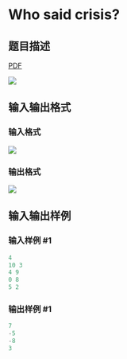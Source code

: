# Who said crisis?

## 题目描述

[problemUrl]: https://uva.onlinejudge.org/index.php?option=com_onlinejudge&Itemid=8&category=26&page=show_problem&problem=2443

[PDF](https://uva.onlinejudge.org/external/114/p11448.pdf)

![](https://cdn.luogu.com.cn/upload/vjudge_pic/UVA11448/33feadde01b2cd51241cef5a7f2e976d84912ea4.png)

## 输入输出格式

### 输入格式

![](https://cdn.luogu.com.cn/upload/vjudge_pic/UVA11448/e9386997a4a365a6310a0b457911bb42c39460ac.png)

### 输出格式

![](https://cdn.luogu.com.cn/upload/vjudge_pic/UVA11448/0de3731bbe012e255a2276fa6fa3ebcddc4b9f5b.png)

## 输入输出样例

### 输入样例 #1

```cpp
4
10 3
4 9
0 8
5 2
```


### 输出样例 #1

```cpp
7
-5
-8
3
```


